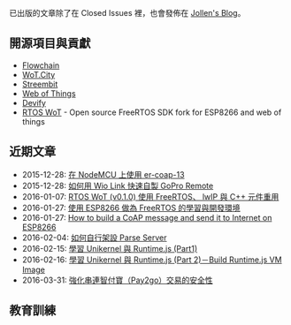 已出版的文章除了在 Closed Issues 裡，也會發佈在 [Jollen's Blog](http://jollen.org/blog)。

## 開源項目與貢獻

* [Flowchain](https://github.com/flowchain)
* [WoT.City](https://github.com/wotcity)
* [Streembit](https://github.com/streembit)
* [Web of Things](https://github.com/w3c/web-of-things-framework)
* [Devify](https://github.com/DevifyPlatform)
* [RTOS WoT](https://github.com/jollen/rtos-wot) - Open source FreeRTOS SDK fork for ESP8266 and web of things

## 近期文章

* 2015-12-28: [在 NodeMCU 上使用 er-coap-13](https://github.com/jollen/blog/issues/1)
* 2015-12-28: [如何用 Wio Link 快速自製 GoPro Remote](https://github.com/jollen/blog/issues/6)
* 2016-01-07: [RTOS WoT (v0.1.0) 使用 FreeRTOS、 lwIP 與 C++ 元件重用](https://github.com/jollen/blog/issues/7)
* 2016-01-27: [使用 ESP8266 做為 FreeRTOS 的學習與開發環境](https://github.com/jollen/blog/issues/8)
* 2016-01-27: [How to build a CoAP message and send it to Internet on ESP8266](https://github.com/jollen/blog/issues/2)
* 2016-02-04: [如何自行架設 Parse Server](https://github.com/jollen/blog/issues/10)
* 2016-02-15: [學習 Unikernel 與 Runtime.js (Part1)](https://github.com/jollen/blog/issues/12)
* 2016-02-16: [學習 Unikernel 與 Runtime.js (Part 2)－Build Runtime.js VM Image](https://github.com/jollen/blog/issues/13)
* 2016-03-31: [強化串連智付寶（Pay2go）交易的安全性](https://github.com/jollen/blog/issues/18)

## 教育訓練
